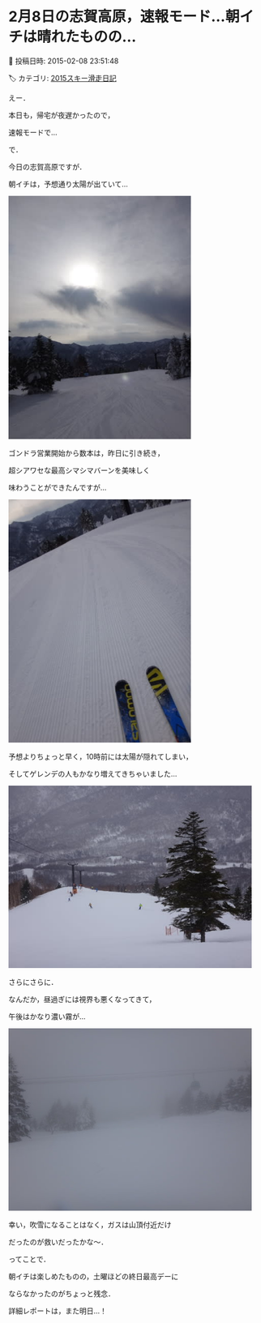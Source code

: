 # 2月8日の志賀高原，速報モード…朝イチは晴れたものの…

📅 投稿日時: 2015-02-08 23:51:48

🏷️ カテゴリ: [2015スキー滑走日記](c09ea645cfc085f86dfcd80f49599dd89.md)

えー．


本日も，帰宅が夜遅かったので，


速報モードで…





で．


今日の志賀高原ですが．


朝イチは，予想通り太陽が出ていて…




![038d3c84348f6390db457a9a35c60cd9.jpg](images/038d3c84348f6390db457a9a35c60cd9.jpg)




ゴンドラ営業開始から数本は，昨日に引き続き，


超シアワセな最高シマシマバーンを美味しく


味わうことができたんですが…




![5c4ce459bc87b5559ebb7a066b7f1114.jpg](images/5c4ce459bc87b5559ebb7a066b7f1114.jpg)




予想よりちょっと早く，10時前には太陽が隠れてしまい，


そしてゲレンデの人もかなり増えてきちゃいました…




![3723c33016b8034216e60ccd4f78a795.jpg](images/3723c33016b8034216e60ccd4f78a795.jpg)







さらにさらに．


なんだか，昼過ぎには視界も悪くなってきて，


午後はかなり濃い霧が…




![5525777422255bc4f139dd8f572b7e4e.jpg](images/5525777422255bc4f139dd8f572b7e4e.jpg)




幸い，吹雪になることはなく，ガスは山頂付近だけ


だったのが救いだったかな～．





ってことで．


朝イチは楽しめたものの，土曜ほどの終日最高デーに


ならなかったのがちょっと残念．





詳細レポートは，また明日…！
